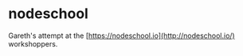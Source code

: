 nodeschool
==========

Gareth's attempt at the [https://nodeschool.io](http://nodeschool.io/) workshoppers.
